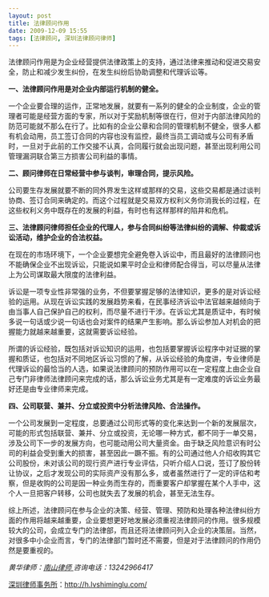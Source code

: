 ```yaml
---
layout: post
title: 法律顾问作用
date: 2009-12-09 15:55
tags: [法律顾问, 深圳法律顾问律师]
---
```

法律顾问作用是为企业经营提供法律政策上的支持，通过法律来推动和促进交易安全，防止和减少发生纠份，在发生纠纷后协助调整和代理诉讼等。

<strong>一、法律顾问作用是对企业内部运行机制的健全。</strong>

一个企业要合理的运作，正常地发展，就要有一系列的健全的企业制度，企业的管理者可能是经营方面的专家，所以对于奖励机制等很在行，但对于内部法律风险的 防范可能就不那么在行了。比如有的企业公章和合同的管理机制不健全，很多人都有机会动用，员工签订合同的内容也没有监控，最终当员工调动或与公司有矛盾 时，一旦对于此前的工作交接不认真，合同履行就会出现问题，甚至出现利用公司管理漏洞联合第三方损害公司利益的事情。

<strong>二、顾问律师在日常经营中参与谈判，审理合同，提示风险。</strong>

公司要生存发展就要不断的同外界发生这样或那样的交易，这些交易都是通过谈判协商、签订合同来确定的。而这个过程就是交易双方权利义务你消我长的过程，在这些权利义务中既存在的发展的利益，有时也有这样那样的陷井和危机。

<strong>三、法律顾问律师担任企业的代理人，参与合同纠纷等法律纠纷的调解、仲裁或诉讼活动，维护企业的合法权益。</strong>

在现在的市场环境下，一个企业要想完全避免卷入诉讼中，而且最好的法律顾问也不能确保企业不出现诉讼，只能说如果平时企业和律师配合得当，可以尽量从法律上为公司谋取最大限度的法律利益。

诉讼是一项专业性非常强的业务，不但要掌握足够的法律知识，更多的是对诉讼经验的运用。从现在诉讼实践的发展趋势来看，在民事经济诉讼中法官越来越倾向于 由当事人自己保护自己的权利，而尽量不进行干涉。在诉讼尤其是质证中，有时候多说一句话或少说一句话也会对案件的结果产生影响。那么诉讼参加人对机会的把 握能力就越来越重要，这就需要诉讼经验。

所谓的诉讼经验，既包括对诉讼知识的运用，也包括要掌握诉讼程序中对证据的掌握和质证，也包括对不同地区诉讼习惯的了解，从诉讼经验的角度讲，专业律师是 代理诉讼的最恰当的人选，如果说法律顾问的预防作用可以在一定程度上由企业自己专门非律师法律顾问来完成的话，那么诉讼业务尤其是有一定难度的诉讼业务最 好还是由专业律师来完成。

<strong>四、公司联营、兼并、分立或投资中分析法律风险、合法操作。</strong>

一个公司发展到一定程度，总要通过公司形式等的变化来达到一个新的发展层次，可能的形式包括联营、兼并、分立或投资，无论哪一种方式，都不同于一单交易， 涉及公司下一步的发展方向，也可能动用公司大量资金。由于缺乏风险意识有时公司的利益会受到重大的损害，甚至因此一蹶不振。有的公司通过他人介绍收购其它 公司股份，未对该公司的现行资产进行专业评估，只听介绍人口说，签订了股份转让协议，之后才发现公司的实际资产没有那么多，或者虽然进行了一定的评估和考 察，但是收购的公司是因一种业务而生存的，而重要客户却掌握在某个人手中，这个人一旦把客户转移，公司也就失去了发展的机会，甚至无法生存。

综上所述，法律顾问在参与企业的决策、经营、管理、预防和处理各种法律纠纷方面的作用将越来越重要，企业要想更好地发展必须重视法律顾问的作用。很多规模 较大的公司，会成立专门的法律部，而且还将法律顾问列入企业的决策层。当然，对很多中小企业而言，专门的法律部门暂时还不需要，但是对于法律顾问的作用仍 然是要重视的。

<em>黄华律师：</em><a title="南山律师" href="http://h.lvshiminglu.com/" target="_self"><em>南山律师
</em></a><em>咨询电话：13242966417</em>

<a href="http://h.lvshiminglu.com/">深圳律师事务所</a>：<a href="http://h.lvshiminglu.com/">http://h.lvshiminglu.com/</a>


